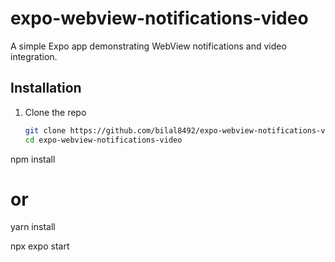# expo-webview-notifications-video

A simple Expo app demonstrating WebView notifications and video integration.

## Installation

1. Clone the repo  
   ```bash
   git clone https://github.com/bilal8492/expo-webview-notifications-video.git
   cd expo-webview-notifications-video


npm install
# or
yarn install


npx expo start
